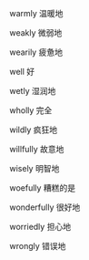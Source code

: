 warmly 温暖地

weakly 微弱地

wearily 疲惫地

well 好

wetly 湿润地

wholly 完全

wildly 疯狂地

willfully 故意地

wisely 明智地

woefully 糟糕的是

wonderfully 很好地

worriedly 担心地

wrongly 错误地